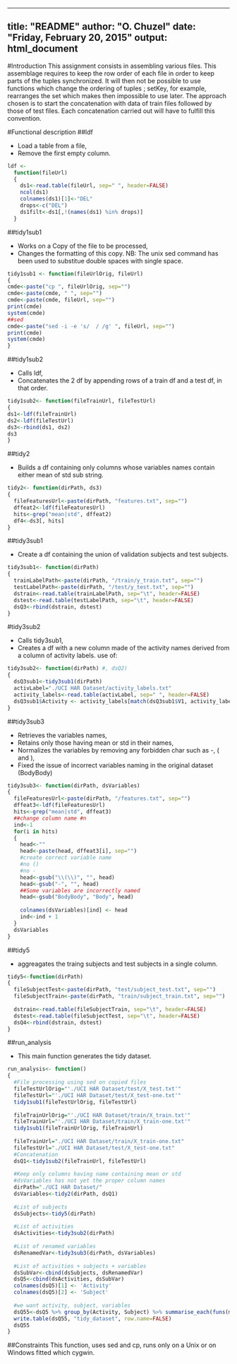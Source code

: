 
---
title: "README"
author: "O. Chuzel"
date: "Friday, February 20, 2015"
output: html_document
---

#Introduction
This assignment consists in assembling various files. This assemblage requires to keep the row order
 of each file in order to keep parts of the tuples synchronized.
It will then not be possible to use functions which change the ordering of tuples ; setKey, for example, rearranges the set which makes then impossible to use later.
The approach chosen is to start the concatenation with data of train files followed by
 those of test files. Each concatenation carried out will have to fulfill this convention.

#Functional description
##ldf

* Load a table from a file,
* Remove the first empty column.

```r
ldf <- 
  function(fileUrl)
  {
    ds1<-read.table(fileUrl, sep=" ", header=FALSE) 
    ncol(ds1)
    colnames(ds1)[1]<-"DEL"
    drops<-c("DEL")
    ds1filt<-ds1[,!(names(ds1) %in% drops)]
  }
```

##tidy1sub1

* Works on a Copy of the file to be processed,
* Changes the formatting of this copy.
NB: The unix sed command has been used to substitue double spaces with single space.

```r
tidy1sub1 <- function(fileUrlOrig, fileUrl)
{
cmde<-paste("cp ", fileUrlOrig, sep="")
cmde<-paste(cmde, " ", sep="")
cmde<-paste(cmde, fileUrl, sep="")
print(cmde)
system(cmde)
##sed
cmde<-paste("sed -i -e 's/  / /g' ", fileUrl, sep="")
print(cmde)
system(cmde)
}
```

##tidy1sub2

* Calls ldf,
* Concatenates the 2 df by appending rows of a train df and a test df, in that order.

```r
tidy1sub2<- function(fileTrainUrl, fileTestUrl)
{
ds1<-ldf(fileTrainUrl)
ds2<-ldf(fileTestUrl)
ds3<-rbind(ds1, ds2)
ds3
}
```

##tidy2

* Builds a df containing only columns whose variables names contain either mean of std sub string.

```r
tidy2<- function(dirPath, ds3)
{
  fileFeaturesUrl<-paste(dirPath, "features.txt", sep="")
  dffeat2<-ldf(fileFeaturesUrl)
  hits<-grep("mean|std", dffeat2)
  df4<-ds3[, hits]
}
```

##tidy3sub1

* Create a df containing the union of validation subjects and test subjects.

```r
tidy3sub1<- function(dirPath)
{  
  trainLabelPath<-paste(dirPath, "/train/y_train.txt", sep="")
  testLabelPath<-paste(dirPath, "/test/y_test.txt", sep="")
  dstrain<-read.table(trainLabelPath, sep="\t", header=FALSE) 
  dstest<-read.table(testLabelPath, sep="\t", header=FALSE) 
  dsQ3<-rbind(dstrain, dstest)
}
```

#tidy3sub2

* Calls tidy3sub1,
* Creates a df with a new column made of the activity names derived from a column of activity labels.
use of:

```r
tidy3sub2<- function(dirPath) #, dsQ2)
{  
  dsQ3sub1<-tidy3sub1(dirPath)
  activLabel="./UCI HAR Dataset/activity_labels.txt"
  activity_labels<-read.table(activLabel, sep=" ", header=FALSE) 
  dsQ3sub1$Activity <- activity_labels[match(dsQ3sub1$V1, activity_labels[,1]),2]
}
```
  
##tidy3sub3

* Retrieves the variables names,
* Retains only those having mean or std in their names,
* Normalizes the variables by removing any forbidden char such as -, ( and ),
* Fixed the issue of incorrect variables naming in the original dataset (BodyBody)

```r
tidy3sub3<- function(dirPath, dsVariables)
{
  fileFeaturesUrl<-paste(dirPath, "/features.txt", sep="")
  dffeat3<-ldf(fileFeaturesUrl)
  hits<-grep("mean|std", dffeat3)
  ##change column name #n
  ind<-1
  for(i in hits)
  {
    head<-""
    head<-paste(head, dffeat3[i], sep="")
    #create correct variable name
    #no ()
    #no -
    head<-gsub("\\(\\)", "", head)
    head<-gsub("-", "", head)
    ##Some variables are incorrectly named
    head<-gsub("BodyBody", "Body", head)
    
    colnames(dsVariables)[ind] <- head
    ind<-ind + 1
  }
  dsVariables
}
```

##tidy5

* aggreagates the traing subjects and test subjects in a single column.

```r
tidy5<-function(dirPath)
{
  fileSubjectTest<-paste(dirPath, "test/subject_test.txt", sep="")
  fileSubjectTrain<-paste(dirPath, "train/subject_train.txt", sep="")
  
  dstrain<-read.table(fileSubjectTrain, sep="\t", header=FALSE) 
  dstest<-read.table(fileSubjectTest, sep="\t", header=FALSE) 
  dsQ4<-rbind(dstrain, dstest)
}
```
##run_analysis

* This main function generates the tidy dataset.


```r
run_analysis<- function()
{  
  #File processing using sed on copied files
  fileTestUrlOrig="'./UCI HAR Dataset/test/X_test.txt'"
  fileTestUrl="'./UCI HAR Dataset/test/X_test-one.txt'"
  tidy1sub1(fileTestUrlOrig, fileTestUrl)
  
  fileTrainUrlOrig="'./UCI HAR Dataset/train/X_train.txt'"
  fileTrainUrl="'./UCI HAR Dataset/train/X_train-one.txt'"
  tidy1sub1(fileTrainUrlOrig, fileTrainUrl)
  
  fileTrainUrl="./UCI HAR Dataset/train/X_train-one.txt"
  fileTestUrl="./UCI HAR Dataset/test/X_test-one.txt"
  #Concatenation
  dsQ1<-tidy1sub2(fileTrainUrl, fileTestUrl)
  
  #Keep only columns having name containing mean or std
  #dsVariables has not yet the proper column names
  dirPath="./UCI HAR Dataset/"  
  dsVariables<-tidy2(dirPath, dsQ1)
  
  #List of subjects
  dsSubjects<-tidy5(dirPath)
  
  #List of activities
  dsActivities<-tidy3sub2(dirPath) 
  
  #List of renamed variables
  dsRenamedVar<-tidy3sub3(dirPath, dsVariables)
  
  #List of activities + subjects + variables
  dsSubVar<-cbind(dsSubjects, dsRenamedVar)
  dsQ5<-cbind(dsActivities, dsSubVar)
  colnames(dsQ5)[1] <- 'Activity'
  colnames(dsQ5)[2] <- 'Subject'
  
  #we want activity, subject, variables
  dsQ55<-dsQ5 %>% group_by(Activity, Subject) %>% summarise_each(funs(mean))
  write.table(dsQ55, "tidy_dataset", row.name=FALSE)
  dsQ55
}
```

##Constraints
This function, uses sed and cp, runs only on a Unix or on Windows fitted which cygwin.
